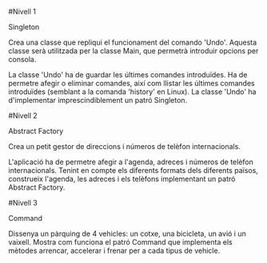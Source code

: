 #Nivell 1

Singleton

Crea una classe que repliqui el funcionament del comando 'Undo'. Aquesta classe serà utilitzada per la classe Main, que permetrà introduir opcions per consola.

La classe 'Undo' ha de guardar les últimes comandes introduïdes. Ha de permetre afegir o eliminar comandes, així com llistar les últimes comandes introduïdes (semblant a la comanda 'history' en Linux).
La classe 'Undo' ha d'implementar imprescindiblement un patró Singleton.

#Nivell 2

Abstract Factory

Crea un petit gestor de direccions i números de telèfon internacionals.

L'aplicació ha de permetre afegir a l'agenda, adreces i números de telèfon internacionals. Tenint en compte els diferents formats dels diferents països, construeix l'agenda, les adreces i els telèfons implementant un patró Abstract Factory.

#Nivell 3

Command

Dissenya un pàrquing de 4 vehicles: un cotxe, una bicicleta, un avió i un vaixell. 
Mostra com funciona el patró Command que implementa els mètodes arrencar, accelerar i frenar per a cada tipus de vehicle.
